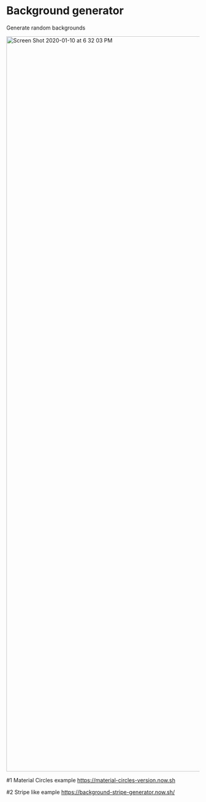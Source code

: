 # Background generator
Generate random backgrounds

<img width="1914" alt="Screen Shot 2020-01-10 at 6 32 03 PM" src="https://user-images.githubusercontent.com/13149550/72173339-9a6c5e80-33d7-11ea-9800-28eb18523ba4.png">

#1 Material Circles example
https://material-circles-version.now.sh

#2 Stripe like eample
https://background-stripe-generator.now.sh/
